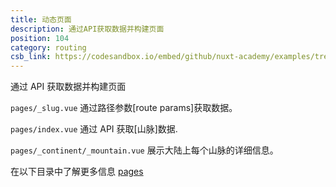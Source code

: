```yaml
---
title: 动态页面
description: 通过API获取数据并构建页面
position: 104
category: routing
csb_link: https://codesandbox.io/embed/github/nuxt-academy/examples/tree/master/routing/dynamic-pages?fontsize=14&hidenavigation=1&module=%2Fpages%2F_continent%2F_mountain.vue&theme=dark&view=editor
---
```


通过 API 获取数据并构建页面

<example-intro></example-intro>

`pages/_slug.vue` 通过路径参数[route params]获取数据。

`pages/index.vue` 通过 API 获取[山脉]数据.

`pages/_continent/_mountain.vue` 展示大陆上每个山脉的详细信息。

<base-alert type="next">

在以下目录中了解更多信息 [pages](/docs/2.x/directory-structure/pages)

</base-alert>

<code-sandbox :src="csb_link"></code-sandbox>
